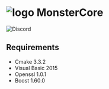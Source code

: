 # ![logo](https://github.com/demixitho3/EmuCore4.3.4/blob/master/gitlab.png?raw=true) MonsterCore
![Discord](https://img.shields.io/discord/802233220954587217?style=for-the-badge)

## Requirements
+ Cmake 3.3.2
+ Visual Basic 2015
+ Openssl 1.0.1
+ Boost 1.60.0
